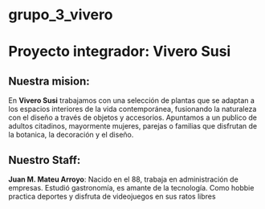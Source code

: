 # grupo_3_vivero

Proyecto integrador: Vivero Susi
====

Nuestra mision:
---
En **Vivero Susi** trabajamos con una selección de plantas que se adaptan a los espacios interiores de la vida contemporánea, fusionando la naturaleza con el diseño a través de objetos y accesorios. Apuntamos a un publico de adultos citadinos, mayormente mujeres, parejas o familias que disfrutan de la botanica, la decoración y el diseño.

Nuestro Staff:
---
**Juan M. Mateu Arroyo**: Nacido en el 88, trabaja en administración de empresas. Estudió gastronomía, es amante de la tecnología. Como hobbie practica deportes y disfruta de videojuegos en sus ratos libres


